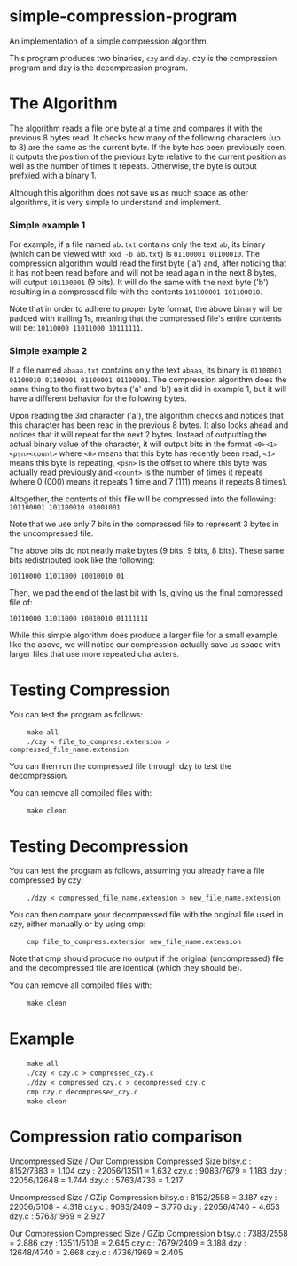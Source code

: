 
# simple-compression-program

An implementation of a simple compression algorithm. 

This program produces two binaries, `czy` and `dzy`. czy is the compression program and dzy is the decompression program. 

# The Algorithm

The algorithm reads a file one byte at a time and compares it with the previous 8 bytes read. It checks how many of the following characters (up to 8) are the same as the current byte. If the byte has been previously seen, it outputs the position of the previous byte relative to the current position as well as the number of times it repeats. Otherwise, the byte is output prefxied with a binary 1. <br/>

Although this algorithm does not save us as much space as other algorithms, it is very simple to understand and implement.

### Simple example 1

For example, if a file named `ab.txt` contains only the text `ab`, its binary (which can be viewed with `xxd -b ab.txt`) is `01100001 01100010`. The compression algorithm would read the first byte ('a') and, after noticing that it has not been read before and will not be read again in the next 8 bytes, will output `101100001` (9 bits). It will do the same with the next byte ('b') resulting in a compressed file with the contents `101100001 101100010`.<br/>

Note that in order to adhere to proper byte format, the above binary will be padded with trailing 1s, meaning that the compressed file's entire contents will be: `10110000 11011000 10111111`.<br/>

### Simple example 2

If a file named `abaaa.txt` contains only the text `abaaa`, its binary is `01100001 01100010 01100001 01100001 01100001`. The compression algorithm does the same thing to the first two bytes ('a' and 'b') as it did in example 1, but it will have a different behavior for the following bytes.

Upon reading the 3rd character ('a'), the algorithm checks and notices that this character has been read in the previous 8 bytes. It also looks ahead and notices that it will repeat for the next 2 bytes. Instead of outputting the actual binary value of the character, it will output bits in the format `<0><1><psn><count>` where `<0>` means that this byte has recently been read, `<1>` means this byte is repeating, `<psn>` is the offset to where this byte was actually read previously and `<count>` is the number of times it repeats (where 0 (000) means it repeats 1 time and 7 (111) means it repeats 8 times).<br/>

Altogether, the contents of this file will be compressed into the following: <br/>
`101100001 101100010 01001001`<br/>

Note that we use only 7 bits in the compressed file to represent 3 bytes in the uncompressed file.

The above bits do not neatly make bytes (9 bits, 9 bits, 8 bits). These same bits redistributed look like the following: <br/>

`10110000 11011000 10010010 01`<br/>

Then, we pad the end of the last bit with 1s, giving us the final compressed file of: </br>

`10110000 11011000 10010010 01111111`<br/>

While this simple algorithm does produce a larger file for a small example like the above, we will notice our compression actually save us space with larger files that use more repeated characters. 


# Testing Compression

You can test the program as follows: <br/>

&nbsp;&nbsp;&nbsp;&nbsp;&nbsp;&nbsp;&nbsp;&nbsp;`make all` <br/>
&nbsp;&nbsp;&nbsp;&nbsp;&nbsp;&nbsp;&nbsp;&nbsp;`./czy < file_to_compress.extension > compressed_file_name.extension` <br/>

You can then run the compressed file through dzy to test the decompression. <br/>

You can remove all compiled files with: <br/>

&nbsp;&nbsp;&nbsp;&nbsp;&nbsp;&nbsp;&nbsp;&nbsp;`make clean`</br>

# Testing Decompression

You can test the program as follows, assuming you already have a file compressed by czy: <br/>

&nbsp;&nbsp;&nbsp;&nbsp;&nbsp;&nbsp;&nbsp;&nbsp;`./dzy < compressed_file_name.extension > new_file_name.extension`</br>

You can then compare your decompressed file with the original file used in czy, either manually or by using cmp: <br/>

&nbsp;&nbsp;&nbsp;&nbsp;&nbsp;&nbsp;&nbsp;&nbsp;`cmp file_to_compress.extension new_file_name.extension`</br>

Note that cmp should produce no output if the original (uncompressed) file and the decompressed file are identical (which they should be). 

You can remove all compiled files with: <br/>

&nbsp;&nbsp;&nbsp;&nbsp;&nbsp;&nbsp;&nbsp;&nbsp;`make clean`</br>

# Example

&nbsp;&nbsp;&nbsp;&nbsp;&nbsp;&nbsp;&nbsp;&nbsp;`make all`</br>
&nbsp;&nbsp;&nbsp;&nbsp;&nbsp;&nbsp;&nbsp;&nbsp;`./czy < czy.c > compressed_czy.c`</br>
&nbsp;&nbsp;&nbsp;&nbsp;&nbsp;&nbsp;&nbsp;&nbsp;`./dzy < compressed_czy.c > decompressed_czy.c`<br/>
&nbsp;&nbsp;&nbsp;&nbsp;&nbsp;&nbsp;&nbsp;&nbsp;`cmp czy.c decompressed_czy.c`<br/>
&nbsp;&nbsp;&nbsp;&nbsp;&nbsp;&nbsp;&nbsp;&nbsp;`make clean`<br/>

# Compression ratio comparison

Uncompressed Size / Our Compression Compressed Size
bitsy.c : 8152/7383     = 1.104
czy     : 22056/13511   = 1.632
czy.c   : 9083/7679     = 1.183
dzy     : 22056/12648   = 1.744
dzy.c   : 5763/4736     = 1.217

Uncompressed Size / GZip Compression
bitsy.c : 8152/2558     = 3.187
czy     : 22056/5108    = 4.318
czy.c   : 9083/2409     = 3.770
dzy     : 22056/4740    = 4.653
dzy.c   : 5763/1969     = 2.927

Our Compression Compressed Size / GZip Compression
bitsy.c : 7383/2558     = 2.886
czy     : 13511/5108    = 2.645
czy.c   : 7679/2409     = 3.188
dzy     : 12648/4740    = 2.668
dzy.c   : 4736/1969     = 2.405